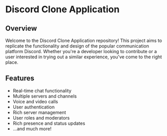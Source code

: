 # Discord Clone Application

## Overview

Welcome to the Discord Clone Application repository! This project aims to replicate the functionality and design of the popular communication platform Discord. Whether you're a developer looking to contribute or a user interested in trying out a similar experience, you've come to the right place.

## Features

- Real-time chat functionality
- Multiple servers and channels
- Voice and video calls
- User authentication
- Rich server management
- User roles and moderators
- Rich presence and status updates
- ...and much more!
